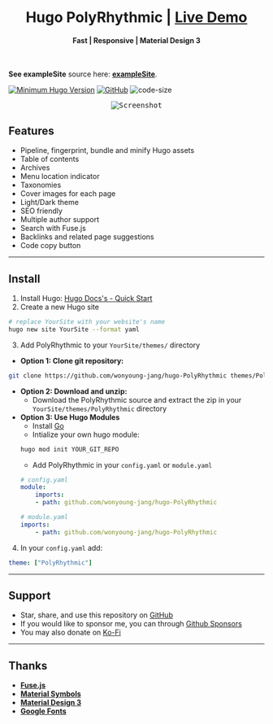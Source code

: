 <h1 align=center>Hugo PolyRhythmic | <a href="https://wonyoungjang.org/hugo-PolyRhythmic-demo/" rel="nofollow">Live Demo</a></h1>

<h4 align=center>Fast | Responsive | Material Design 3</h4>
<br>

<!-- **See documentation** here: [**Wiki**](https://github.com/wonyoung-jang/hugo-PolyRhythmic/wiki) -->

**See exampleSite** source here: [**exampleSite**](https://github.com/wonyoung-jang/hugo-PolyRhythmic-demo).

[![Minimum Hugo Version](https://img.shields.io/static/v1?label=min-hugo-version&message=v0.132.2&color=blue&logo=hugo)](https://github.com/gohugoio/hugo/releases/tag/v0.132.2)
[![GitHub](https://img.shields.io/github/license/wonyoung-jang/hugo-PolyRhythmic)](https://github.com/wonyoung-jang/hugo-PolyRhythmic/blob/main/LICENSE)
![code-size](https://img.shields.io/github/languages/code-size/wonyoung-jang/hugo-PolyRhythmic)

<p align="center">
  <kbd>
    <img 
      src="https://raw.githubusercontent.com/wonyoung-jang/hugo-PolyRhythmic/main/images/tn.png" 
      alt="Screenshot" 
      title="Screenshot"/>
  </kbd>
</p>

## Features

-   Pipeline, fingerprint, bundle and minify Hugo assets
-   Table of contents
-   Archives
-   Menu location indicator
-   Taxonomies
-   Cover images for each page
-   Light/Dark theme
-   SEO friendly
-   Multiple author support
-   Search with Fuse.js
-   Backlinks and related page suggestions
-   Code copy button

---

## Install

1. Install Hugo: [Hugo Docs's - Quick Start](https://gohugo.io/getting-started/quick-start/)
2. Create a new Hugo site
```bash
# replace YourSite with your website's name
hugo new site YourSite --format yaml
```
3. Add PolyRhythmic to your `YourSite/themes/` directory
- **Option 1: Clone git repository:**
```bash
git clone https://github.com/wonyoung-jang/hugo-PolyRhythmic themes/PolyRhythmic --depth=1
```
- **Option 2: Download and unzip:**
    - Download the PolyRhythmic source and extract the zip in your `YourSite/themes/PolyRhythmic` directory
- **Option 3: Use Hugo Modules**
    - Install [Go](https://go.dev/doc/install)
    - Intialize your own hugo module:
    ```bash
    hugo mod init YOUR_GIT_REPO
    ```
    - Add PolyRhythmic in your `config.yaml` or `module.yaml`
    ```yaml
    # config.yaml
    module:
        imports:
        - path: github.com/wonyoung-jang/hugo-PolyRhythmic
    
    # module.yaml
    imports:
        - path: github.com/wonyoung-jang/hugo-PolyRhythmic
    ```
4. In your `config.yaml` add:
```yaml
theme: ["PolyRhythmic"]
```

---

## Support

-   Star, share, and use this repository on [GitHub](https://github.com/wonyoung-jang/hugo-PolyRhythmic)
-   If you would like to sponsor me, you can through [Github Sponsors](https://github.com/sponsors/wonyoung-jang)
-   You may also donate on [Ko-Fi](https://ko-fi.com/wonyoung_jang)

---

## Thanks

-   [**Fuse.js**](https://github.com/krisk/fuse)
-   [**Material Symbols**](https://github.com/google/material-design-icons)
-   [**Material Design 3**](https://m3.material.io/)
-   [**Google Fonts**](https://fonts.google.com/)
